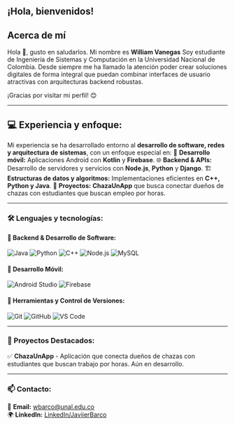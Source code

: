## ¡Hola, bienvenidos!
## Acerca de mí

Hola 👋, gusto en saludarlos. Mi nombre es **William Vanegas** Soy estudiante de Ingeniería de Sistemas y Computación en la Universidad Nacional de Colombia.
Desde siempre me ha llamado la atención poder crear soluciones digitales de forma integral que puedan combinar interfaces de usuario atractivas con arquitecturas backend robustas.

¡Gracias por visitar mi perfil! 😊

---

## 💻 Experiencia y enfoque:
Mi experiencia se ha desarrollado entorno al **desarrollo de software, redes y arquitectura de sistemas**, con un enfoque especial en:
📱 **Desarrollo móvil:** Aplicaciones Android con **Kotlin** y **Firebase**.
🌐 **Backend & APIs:** Desarrollo de servidores y servicios con **Node.js**, **Python** y **Django**.
🏗 **Estructuras de datos y algoritmos:** Implementaciones eficientes en **C++, Python y Java**.
🚀 **Proyectos:** **ChazaUnApp** que busca conectar dueños de chazas con estudiantes que buscan empleo por horas.

---

### 🛠 Lenguajes y tecnologías:
#### 🔹 Backend & Desarrollo de Software:
![Java](https://img.shields.io/badge/Java-ED8B00?style=for-the-badge&logo=java&logoColor=white)
![Python](https://img.shields.io/badge/Python-3776AB?style=for-the-badge&logo=python&logoColor=white)
![C++](https://img.shields.io/badge/C++-00599C?style=for-the-badge&logo=c%2B%2B&logoColor=white)
![Node.js](https://img.shields.io/badge/Node.js-43853D?style=for-the-badge&logo=node.js&logoColor=white)
![MySQL](https://img.shields.io/badge/MySQL-4479A1?style=for-the-badge&logo=mysql&logoColor=white)

#### 🔹 Desarrollo Móvil:
![Android Studio](https://img.shields.io/badge/Android%20Studio-3DDC84?style=for-the-badge&logo=android-studio&logoColor=white)
![Firebase](https://img.shields.io/badge/Firebase-FFCA28?style=for-the-badge&logo=firebase&logoColor=black)

#### 🔹 Herramientas y Control de Versiones:
![Git](https://img.shields.io/badge/Git-F05032?style=for-the-badge&logo=git&logoColor=white)
![GitHub](https://img.shields.io/badge/GitHub-181717?style=for-the-badge&logo=github&logoColor=white)
![VS Code](https://img.shields.io/badge/VSCode-007ACC?style=for-the-badge&logo=visual-studio-code&logoColor=white)

---

### 📌 Proyectos Destacados:
✅ **ChazaUnApp** - Aplicación que conecta dueños de chazas con estudiantes que buscan trabajo por horas. Aún en desarrollo.

---

### 📫 Contacto:
📩 **Email:** [wbarco@unal.edu.co](mailto:wbarco@unal.edu.co)  
🌍 **LinkedIn:** [LinkedIn/JaviierBarco](https://www.linkedin.com/in/javiierbarco)  
